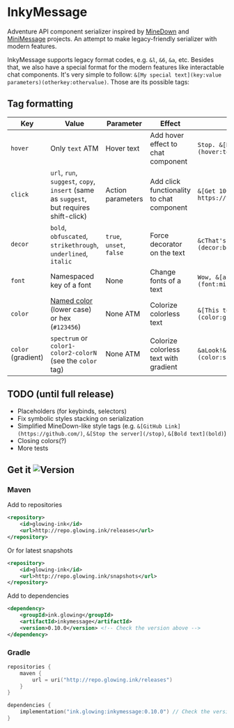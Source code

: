# InkyMessage
Adventure API component serializer inspired by [MineDown](https://github.com/Phoenix616/MineDown/tree/kyori-adventure) 
and [MiniMessage](https://docs.advntr.dev/minimessage/index.html) projects. 
An attempt to make legacy-friendly serializer with modern features.

InkyMessage supports legacy format codes, e.g. `&l`, `&6`, `&a`, etc.
Besides that, we also have a special format for the modern features like interactable chat components. 
It's very simple to follow: `&[My special text](key:value parameters)(otherkey:othervalue)`. 
Those are its possible tags:
## Tag formatting
| Key                | Value                                                                                                                               | Parameter                | Effect                                    | Example                                                     |
|--------------------|-------------------------------------------------------------------------------------------------------------------------------------|--------------------------|-------------------------------------------|-------------------------------------------------------------|
| `hover`            | Only `text` ATM                                                                                                                     | Hover text               | Add hover effect to chat component        | `Stop. &[Hover time](hover:text What a meme)!`              |
| `click`            | `url`, `run`, `suggest`, `copy`, `insert` (same as `suggest`, but requires shift-click)                                             | Action parameters        | Add click functionality to chat component | `&[Get 100 robux!](click:url https://youtu.be/dQw4w9WgXcQ)` |
| `decor`            | `bold`, `obfuscated`, `strikethrough`, `underlined`, `italic`                                                                       | `true`, `unset`, `false` | Force decorator on the text               | `&cThat's a &[bold](decor:bold) move!`                      |
| `font`             | Namespaced key of a font                                                                                                            | None                     | Change fonts of a text                    | `Wow, &[almost HD fonts](font:minecraft:uniform)!`          |
| `color`            | [Named color](https://jd.advntr.dev/api/4.13.1/net/kyori/adventure/text/format/NamedTextColor.html) (lower case) or hex (`#123456`) | None ATM                 | Colorize colorless text                   | `&[This text is green](color:green)`                        |
| `color` (gradient) | `spectrum` or `color1-color2-colorN` (see the `color` tag)                                                                          | None ATM                 | Colorize colorless text with gradient     | `&aLook!&r &[Fancy!](color:spectrum)(decor:bold)`           |

## TODO (until full release)
- Placeholders (for keybinds, selectors)
- Fix symbolic styles stacking on serialization
- Simplified MineDown-like style tags (e.g. `&[GitHub Link](https://github.com/)`, `&[Stop the server](/stop)`, `&[Bold text](bold)`)
- Closing colors(?)
- More tests

## Get it ![Version](https://img.shields.io/github/v/tag/GlowingInk/InkyMessage?sort=semver)
### Maven
Add to repositories
```xml
<repository>
    <id>glowing-ink</id>
    <url>http://repo.glowing.ink/releases</url>
</repository>
```
Or for latest snapshots
```xml
<repository>
    <id>glowing-ink</id>
    <url>http://repo.glowing.ink/snapshots</url>
</repository>
```
Add to dependencies
```xml
<dependency>
    <groupId>ink.glowing</groupId>
    <artifactId>inkymessage</artifactId>
    <version>0.10.0</version> <!-- Check the version above -->
</dependency>
```
### Gradle
```kotlin
repositories {
    maven {
        url = uri("http://repo.glowing.ink/releases")
    }
}

dependencies {
    implementation("ink.glowing:inkymessage:0.10.0") // Check the version above
}
```